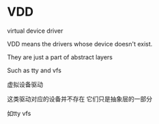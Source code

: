 # VDD

virtual device driver

VDD means the drivers whose device doesn't exist.

They are just a part of abstract layers

Such as tty and vfs

虚拟设备驱动

这类驱动对应的设备并不存在
它们只是抽象层的一部分

如tty vfs